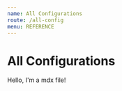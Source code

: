 ```yaml
---
name: All Configurations
route: /all-config
menu: REFERENCE
---
```


# All Configurations

Hello, I'm a mdx file!
